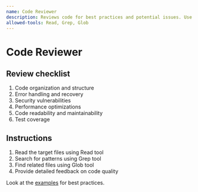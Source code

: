 ```yaml
---
name: Code Reviewer
description: Reviews code for best practices and potential issues. Use when reviewing code, checking PRs, or analyzing code quality.
allowed-tools: Read, Grep, Glob
---
```


# Code Reviewer

## Review checklist

1. Code organization and structure
2. Error handling and recovery
3. Security vulnerabilities
4. Performance optimizations
5. Code readability and maintainability
6. Test coverage

## Instructions

1. Read the target files using Read tool
2. Search for patterns using Grep tool
3. Find related files using Glob tool 
4. Provide detailed feedback on code quality

Look at the [examples](examples.md) for best practices.